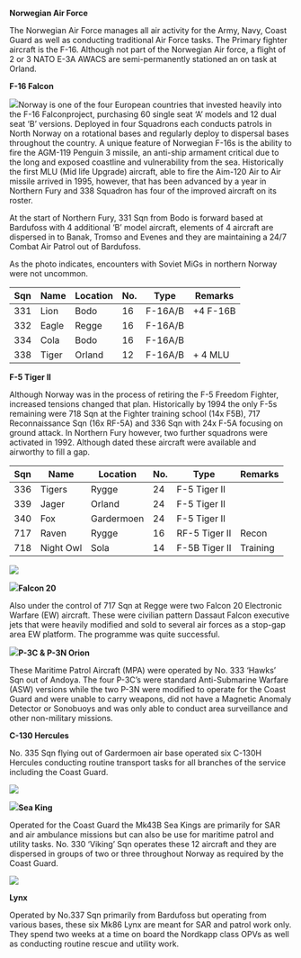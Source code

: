 **Norwegian Air Force**

The Norwegian Air Force manages all air activity for the Army, Navy,
Coast Guard as well as conducting traditional Air Force tasks. The
Primary fighter aircraft is the F-16. Although not part of the Norwegian
Air force, a flight of 2 or 3 NATO E-3A AWACS are semi-permanently
stationed an on task at Orland.

**F-16 Falcon**

![](/assets/images/nato/no/air/image1.jpeg)Norway is one of the
four European countries that invested heavily into the F-16
Falconproject, purchasing 60 single seat ‘A’ models and 12 dual seat ‘B’
versions. Deployed in four Squadrons each conducts patrols in North
Norway on a rotational bases and regularly deploy to dispersal bases
throughout the country. A unique feature of Norwegian F-16s is the
ability to fire the AGM-119 Penguin 3 missile, an anti-ship armament
critical due to the long and exposed coastline and vulnerability from
the sea. Historically the first MLU (Mid life Upgrade) aircraft, able to
fire the Aim-120 Air to Air missile arrived in 1995, however, that has
been advanced by a year in Northern Fury and 338 Squadron has four of
the improved aircraft on its roster.

At the start of Northern Fury, 331 Sqn from Bodo is forward based at
Bardufoss with 4 additional ‘B’ model aircraft, elements of 4 aircraft
are dispersed in to Banak, Tromso and Evenes and they are maintaining a
24/7 Combat Air Patrol out of Bardufoss.

As the photo indicates, encounters with Soviet MiGs in northern Norway
were not uncommon.

| Sqn | Name  | Location | No. | Type    | Remarks   |
| --- | ----- | -------- | --- | ------- | --------- |
| 331 | Lion  | Bodo     | 16  | F-16A/B | \+4 F-16B |
| 332 | Eagle | Regge    | 16  | F-16A/B |           |
| 334 | Cola  | Bodo     | 16  | F-16A/B |           |
| 338 | Tiger | Orland   | 12  | F-16A/B | \+ 4 MLU  |

**F-5 Tiger II**

Although Norway was in the process of retiring the F-5 Freedom Fighter,
increased tensions changed that plan. Historically by 1994 the only F-5s
remaining were 718 Sqn at the Fighter training school (14x F5B), 717
Reconnaissance Sqn (16x RF-5A) and 336 Sqn with 24x F-5A focusing on
ground attack. In Northern Fury however, two further squadrons were
activated in 1992. Although dated these aircraft were available and
airworthy to fill a gap.

| Sqn | Name      | Location   | No. | Type          | Remarks  |
| --- | --------- | ---------- | --- | ------------- | -------- |
| 336 | Tigers    | Rygge      | 24  | F-5 Tiger II  |          |
| 339 | Jager     | Orland     | 24  | F-5 Tiger II  |          |
| 340 | Fox       | Gardermoen | 24  | F-5 Tiger II  |          |
| 717 | Raven     | Rygge      | 16  | RF-5 Tiger II | Recon    |
| 718 | Night Owl | Sola       | 14  | F-5B Tiger II | Training |

![](/assets/images/nato/no/air/image2.jpg)

![](/assets/images/nato/no/air/image3.jpeg)**Falcon 20**

Also under the control of 717 Sqn at Regge were two Falcon 20 Electronic
Warfare (EW) aircraft. These were civilian pattern Dassaut Falcon
executive jets that were heavily modified and sold to several air forces
as a stop-gap area EW platform. The programme was quite successful.

![](/assets/images/nato/no/air/image4.jpeg)**P-3C & P-3N Orion**

These Maritime Patrol Aircraft (MPA) were operated by No. 333 ‘Hawks’
Sqn out of Andoya. The four P-3C’s were standard Anti-Submarine Warfare
(ASW) versions while the two P-3N were modified to operate for the Coast
Guard and were unable to carry weapons, did not have a Magnetic Anomaly
Detector or Sonobuoys and was only able to conduct area surveillance and
other non-military missions.

**C-130 Hercules**

No. 335 Sqn flying out of Gardermoen air base operated six C-130H
Hercules conducting routine transport tasks for all branches of the
service including the Coast Guard.

![](/assets/images/nato/no/air/image5.jpg)

![](/assets/images/nato/no/air/image6.jpeg)**Sea King**

Operated for the Coast Guard the Mk43B Sea Kings are primarily for SAR
and air ambulance missions but can also be use for maritime patrol and
utility tasks. No. 330 ‘Viking’ Sqn operates these 12 aircraft and they
are dispersed in groups of two or three throughout Norway as required by
the Coast Guard.

![](/assets/images/nato/no/air/image7.jpeg)

**Lynx**

Operated by No.337 Sqn primarily from Bardufoss but operating from
various bases, these six Mk86 Lynx are meant for SAR and patrol work
only. They spend two weeks at a time on board the Nordkapp class OPVs as
well as conducting routine rescue and utility work.
